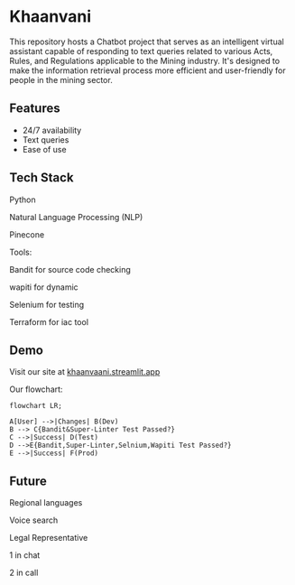 
# Khaanvani

This repository hosts a Chatbot project that serves as an intelligent virtual assistant capable of responding to text queries related to various Acts, Rules, and Regulations applicable to the Mining industry. It's designed to make the information retrieval process more efficient and user-friendly for people in the mining sector.
## Features

- 24/7 availability
- Text queries
- Ease of use


## Tech Stack

Python

Natural Language Processing (NLP)

Pinecone

Tools:

Bandit for source code checking

wapiti for dynamic

Selenium for testing

Terraform for iac tool
## Demo
Visit our site at [khaanvaani.streamlit.app](https://khaanvaani.streamlit.app/)


Our flowchart:
```mermaid
flowchart LR;

A[User] -->|Changes| B(Dev)
B --> C{Bandit&Super-Linter Test Passed?}
C -->|Success| D(Test)
D -->E{Bandit,Super-Linter,Selnium,Wapiti Test Passed?} 
E -->|Success| F(Prod)

```

## Future

Regional languages

Voice search

Legal Representative

1 in chat

2 in call

